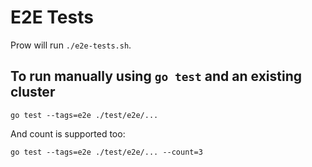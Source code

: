 # E2E Tests

Prow will run `./e2e-tests.sh`.

## To run manually using `go test` and an existing cluster

```shell
go test --tags=e2e ./test/e2e/...
```

And count is supported too:

```shell
go test --tags=e2e ./test/e2e/... --count=3
```
